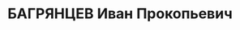 ---
title: БАГРЯНЦЕВ Иван Прокопьевич
description: "Год рождения:  1902 \n  Место рождения:  г.Грозный \n  Адрес:  г. Усолье-Сибирское\
  \ \n  Профессия:  директор \n  Место работы, должность:  директор Востсиблес \n\
  \  Образование:  высшее \n  Национальность:  русский \n  Партийность:  чл. ВКП(б)\
  \ \n  Дата ареста:  25.02.37 \n  Характер преступления:  крд \n  Статья УК:  58-7-11\
  \ \n  Кем осужден:  Воен. колл., 27.10.37 г. \n  Приговор:  ВМН \n  Дата смерти:\
  \  3.11.37 \n  Место и причина смерти:  расстрелян \n  Реабилитация:  18.08.56 г.\
  \ ВТ Заб. ВО"
---